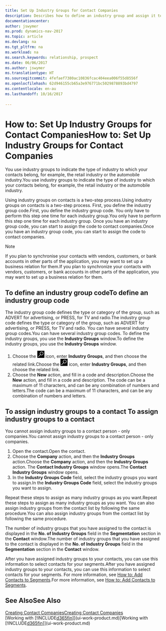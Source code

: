 ```yaml
---
title: Set Up Industry Groups for Contact Companies
description: Describes how to define an industry group and assign it to a contact company, for example, the retail industry or the automobile industry.
documentationcenter: 
author: jswymer
ms.prod: dynamics-nav-2017
ms.topic: article
ms.devlang: na
ms.tgt_pltfrm: na
ms.workload: na
ms.search.keywords: relationship, prospect
ms.date: 06/06/2017
ms.author: jswymer
ms.translationtype: HT
ms.sourcegitcommit: 4fefaef7380ac10836fcac404eea006f55d8556f
ms.openlocfilehash: 62d946155cb65a3e976771bc5029878893bd4797
ms.contentlocale: en-au
ms.lasthandoff: 10/16/2017

---
```

# <a name="how-to-set-up-industry-groups-for-contact-companies"></a><span data-ttu-id="87c88-103">How to: Set Up Industry Groups for Contact Companies</span><span class="sxs-lookup"><span data-stu-id="87c88-103">How to: Set Up Industry Groups for Contact Companies</span></span>
<span data-ttu-id="87c88-104">You use industry groups to indicate the type of industry to which your contacts belong, for example, the retail industry or the automobile industry.</span><span class="sxs-lookup"><span data-stu-id="87c88-104">You use industry groups to indicate the type of industry to which your contacts belong, for example, the retail industry or the automobile industry.</span></span>

<span data-ttu-id="87c88-105">Using industry groups on contacts is a two-step process.</span><span class="sxs-lookup"><span data-stu-id="87c88-105">Using industry groups on contacts is a two-step process.</span></span> <span data-ttu-id="87c88-106">First, you define the industry group code.</span><span class="sxs-lookup"><span data-stu-id="87c88-106">First, you define the industry group code.</span></span> <span data-ttu-id="87c88-107">You only have to perform this step one time for each industry group.</span><span class="sxs-lookup"><span data-stu-id="87c88-107">You only have to perform this step one time for each industry group.</span></span> <span data-ttu-id="87c88-108">Once you have an industry group code, you can start to assign the code to contact companies.</span><span class="sxs-lookup"><span data-stu-id="87c88-108">Once you have an industry group code, you can start to assign the code to contact companies.</span></span>

> [!NOTE]  
>   <span data-ttu-id="87c88-109">If you plan to synchronise your contacts with vendors, customers, or bank accounts in other parts of the application, you may want to set up a business relation for them.</span><span class="sxs-lookup"><span data-stu-id="87c88-109">If you plan to synchronize your contacts with vendors, customers, or bank accounts in other parts of the application, you may want to set up a business relation for them.</span></span>

## <a name="to-define-an-industry-group-code"></a><span data-ttu-id="87c88-110">To define an industry group code</span><span class="sxs-lookup"><span data-stu-id="87c88-110">To define an industry group code</span></span>
<span data-ttu-id="87c88-111">The industry group code defines the type or category of the group, such as ADVERT for advertising, or PRESS, for TV and radio.</span><span class="sxs-lookup"><span data-stu-id="87c88-111">The industry group code defines the type or category of the group, such as ADVERT for advertising, or PRESS, for TV and radio.</span></span> <span data-ttu-id="87c88-112">You can have several industry group codes.</span><span class="sxs-lookup"><span data-stu-id="87c88-112">You can have several industry group codes.</span></span> <span data-ttu-id="87c88-113">To define the industry groups, you use the **Industry Groups** window.</span><span class="sxs-lookup"><span data-stu-id="87c88-113">To define the industry groups, you use the **Industry Groups** window.</span></span>

1. <span data-ttu-id="87c88-114">Choose the ![Search for Page or Report](media/ui-search/search_small.png "Search for Page or Report icon") icon, enter **Industry Groups**, and then choose the related link.</span><span class="sxs-lookup"><span data-stu-id="87c88-114">Choose the ![Search for Page or Report](media/ui-search/search_small.png "Search for Page or Report icon") icon, enter **Industry Groups**, and then choose the related link.</span></span>
2. <span data-ttu-id="87c88-115">Choose the **New** action, and fill in a code and description.</span><span class="sxs-lookup"><span data-stu-id="87c88-115">Choose the **New** action, and fill in a code and description.</span></span> <span data-ttu-id="87c88-116">The code can be a maximum of 11 characters, and can be any combination of numbers and letters.</span><span class="sxs-lookup"><span data-stu-id="87c88-116">The code can be a maximum of 11 characters, and can be any combination of numbers and letters.</span></span>

## <span data-ttu-id="87c88-117"><a name="AssignIndustryGroupContact"></a> To assign industry groups to a contact</span><span class="sxs-lookup"><span data-stu-id="87c88-117"><a name="AssignIndustryGroupContact"></a> To assign industry groups to a contact</span></span>
<span data-ttu-id="87c88-118">You cannot assign industry groups to a contact person - only companies.</span><span class="sxs-lookup"><span data-stu-id="87c88-118">You cannot assign industry groups to a contact person - only companies.</span></span>

1. <span data-ttu-id="87c88-119">Open the contact.</span><span class="sxs-lookup"><span data-stu-id="87c88-119">Open the contact.</span></span>
2. <span data-ttu-id="87c88-120">Choose the **Company** action, and then the **Industry Groups** action.</span><span class="sxs-lookup"><span data-stu-id="87c88-120">Choose the **Company** action, and then the **Industry Groups** action.</span></span> <span data-ttu-id="87c88-121">The **Contact Industry Groups** window opens.</span><span class="sxs-lookup"><span data-stu-id="87c88-121">The **Contact Industry Groups** window opens.</span></span>
3. <span data-ttu-id="87c88-122">In the **Industry Groups Code** field, select the industry groups you want to assign.</span><span class="sxs-lookup"><span data-stu-id="87c88-122">In the **Industry Groups Code** field, select the industry groups you want to assign.</span></span>

<span data-ttu-id="87c88-123">Repeat these steps to assign as many industry groups as you want.</span><span class="sxs-lookup"><span data-stu-id="87c88-123">Repeat these steps to assign as many industry groups as you want.</span></span> <span data-ttu-id="87c88-124">You can also assign industry groups from the contact list by following the same procedure.</span><span class="sxs-lookup"><span data-stu-id="87c88-124">You can also assign industry groups from the contact list by following the same procedure.</span></span>

<span data-ttu-id="87c88-125">The number of industry groups that you have assigned to the contact is displayed in the **No. of Industry Groups** field in the **Segmentation** section in the **Contact** window.</span><span class="sxs-lookup"><span data-stu-id="87c88-125">The number of industry groups that you have assigned to the contact is displayed in the **No. of Industry Groups** field in the **Segmentation** section in the **Contact** window.</span></span>

<span data-ttu-id="87c88-126">After you have assigned industry groups to your contacts, you can use this information to select contacts for your segments.</span><span class="sxs-lookup"><span data-stu-id="87c88-126">After you have assigned industry groups to your contacts, you can use this information to select contacts for your segments.</span></span> <span data-ttu-id="87c88-127">For more information, see [How to: Add Contacts to Segments](marketing-add-contact-segment.md).</span><span class="sxs-lookup"><span data-stu-id="87c88-127">For more information, see [How to: Add Contacts to Segments](marketing-add-contact-segment.md).</span></span>

## <a name="see-also"></a><span data-ttu-id="87c88-128">See Also</span><span class="sxs-lookup"><span data-stu-id="87c88-128">See Also</span></span>
[<span data-ttu-id="87c88-129">Creating Contact Companies</span><span class="sxs-lookup"><span data-stu-id="87c88-129">Creating Contact Companies</span></span>](marketing-create-contact-companies.md)  
<span data-ttu-id="87c88-130">[Working with [!INCLUDE[d365fin](includes/d365fin_md.md)]](ui-work-product.md)</span><span class="sxs-lookup"><span data-stu-id="87c88-130">[Working with [!INCLUDE[d365fin](includes/d365fin_md.md)]](ui-work-product.md)</span></span>

